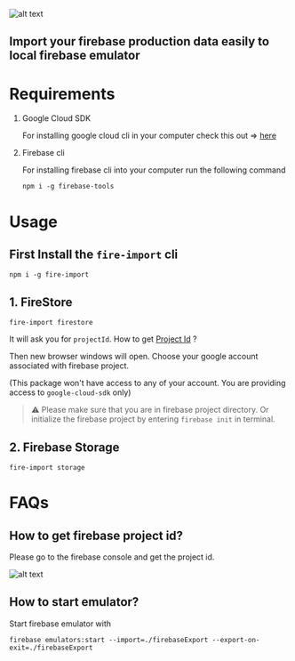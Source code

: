 ![alt text](https://github.com/sanketkheni01/fire-import/blob/master/assets/cover.jpg?raw=true)

## Import your firebase production data easily to local firebase emulator

# Requirements

1. Google Cloud SDK

   For installing google cloud cli in your computer check this out => [here](https://cloud.google.com/sdk/docs/install)

2. Firebase cli

   For installing firebase cli into your computer run the following command

   `npm i -g firebase-tools`

# Usage

## First Install the `fire-import` cli

```
npm i -g fire-import
```

## 1. FireStore

```
fire-import firestore
```

It will ask you for `projectId`. How to get [Project Id](#how-to-get-firebase-project-id) ?

Then new browser windows will open. Choose your google account associated with firebase project.

(This package won't have access to any of your account. You are providing access to `google-cloud-sdk` only)

> :warning: Please make sure that you are in firebase project directory. Or initialize the firebase project by entering `firebase init` in terminal.

## 2. Firebase Storage

```
fire-import storage
```

# FAQs

## How to get firebase project id?

Please go to the firebase console and get the project id.

![alt text](https://github.com/sanketkheni01/fire-import/blob/master/assets/firebaseSetting.png?raw=true)

## How to start emulator?

Start firebase emulator with

`firebase emulators:start --import=./firebaseExport --export-on-exit=./firebaseExport`
